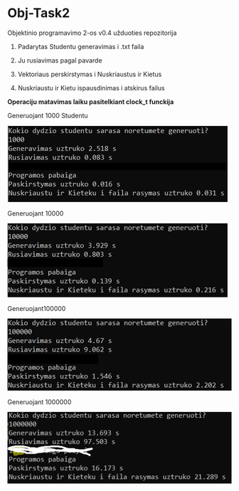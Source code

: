 # Obj-Task2
Objektinio programavimo 2-os v0.4 užduoties repozitorija

1. Padarytas Studentu generavimas i .txt faila

2. Ju rusiavimas pagal pavarde

3. Vektoriaus perskirstymas i Nuskriaustus ir Kietus

4. Nuskriaustu ir Kietu ispausdinimas i atskirus failus

**Operaciju matavimas laiku pasitelkiant clock_t funckija**

Generuojant 1000 Studentu

![1000_Generavimas](https://github.com/ugniusado/Obj-Task2/blob/v0.4_updated/1000.png)

Generuojant 10000

![10000_Generavimas](https://github.com/ugniusado/Obj-Task2/blob/v0.4_updated/10000.png)

Generuojant100000

![100000_Generavimas](https://github.com/ugniusado/Obj-Task2/blob/v0.4_updated/100000.png)

Generuojant 1000000

![1000000 Generavimas](https://github.com/ugniusado/Obj-Task2/blob/v0.4_updated/100_0000.png)






